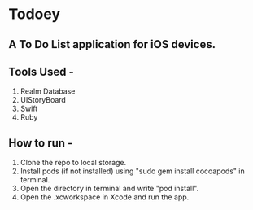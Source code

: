 # Todoey
## A To Do List application for iOS devices.

## Tools Used - 
1. Realm Database
2. UIStoryBoard
3. Swift
4. Ruby

## How to run -
1. Clone the repo to local storage.
2. Install pods (if not installed) using "sudo gem install cocoapods" in terminal.
3. Open the directory in terminal and write "pod install".
4. Open the .xcworkspace in Xcode and run the app.
